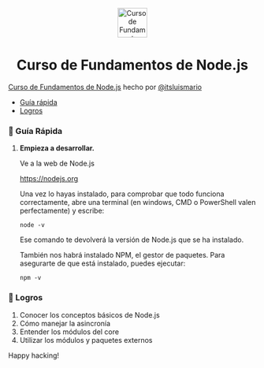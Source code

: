 <p align="center">
  <a href="https://platzi.com/cursos/fundamentos-node/" target="_blank">
    <img alt="Curso de Fundamentos de Node.js" src="https://static.platzi.com/cdn-cgi/image/width=1024,quality=50,format=auto/media/achievements/badge-fundamentos-nodejs-8fd9c0f4-562a-48e9-a85a-3a7db0fa384b.png" width="60" />
  </a>
</p>
<h1 align="center">
  Curso de Fundamentos de Node.js
</h1>

[Curso de Fundamentos de Node.js](https://platzi.com/cursos/fundamentos-node/) hecho por [@itsluismario](https://twitter.com/itsluismario) 

* [Guía rápida](#-gu%C3%ADa-rápida)
* [Logros](#-logros)

### 🤖 Guía Rápida

1.  **Empieza a desarrollar.**

    Ve a la web de Node.js

    https://nodejs.org   

    Una vez lo hayas instalado, para comprobar que todo funciona correctamente, abre una terminal (en windows, CMD o PowerShell valen perfectamente) y escribe:

    ```
    node -v
    ```

    Ese comando te devolverá la versión de Node.js que se ha instalado.

    También nos habrá instalado NPM, el gestor de paquetes. Para asegurarte de que está instalado, puedes ejecutar:

    ```
    npm -v
    ```

### 🚀 Logros

1. Conocer los conceptos básicos de Node.js
2. Cómo manejar la asincronía
3. Entender los módulos del core
4. Utilizar los módulos y paquetes externos

Happy hacking!
